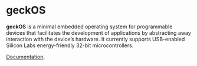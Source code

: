 geckOS
======

**geckOS** is a minimal embedded operating system for programmable devices that facilitates the development of applications by abstracting away interaction with the device’s hardware. It currently supports USB-enabled Silicon Labs energy-friendly 32-bit microcontrollers.

[Documentation](https://geckos.readthedocs.io/en/latest/index.html).

